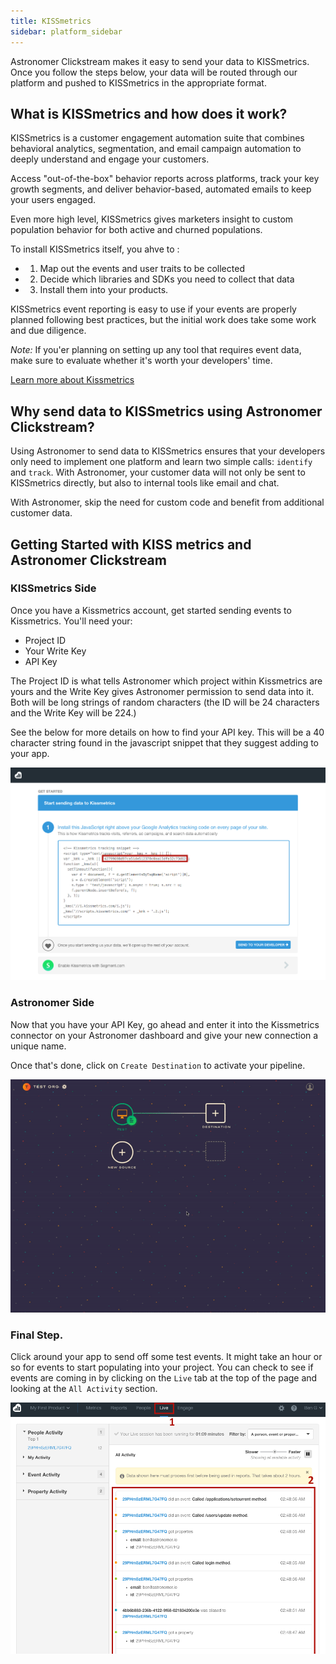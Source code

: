 ```yaml
---
title: KISSmetrics
sidebar: platform_sidebar
---
```

Astronomer Clickstream makes it easy to send your data to KISSmetrics. Once you follow the steps below, your data will be routed through our platform and pushed to KISSmetrics in the appropriate format. 

## What is KISSmetrics and how does it work?

KISSmetrics is a customer engagement automation suite that combines behavioral analytics, segmentation, and email campaign automation to deeply understand and engage your customers. 

Access "out-of-the-box" behavior reports across platforms, track your key growth segments, and deliver behavior-based, automated emails to keep your users engaged. 

Even more high level, KISSmetrics gives marketers insight to custom population behavior for both active and churned populations.

To install KISSmetrics itself, you ahve to : 

- 1. Map out the events and user traits to be collected
- 2. Decide which libraries and SDKs you need to collect that data 
- 3. Install them into your products. 

KISSmetrics event reporting is easy to use if your events are properly planned following best practices, but the initial work does take some work and due diligence. 

*Note:* If you'er planning on setting up any tool that requires event data, make sure to evaluate whether it's worth your developers' time.

[Learn more about Kissmetrics](www.kissmetrics.com)

## Why send data to KISSmetrics using Astronomer Clickstream?

Using Astronomer to send data to KISSmetrics ensures that your developers only need to implement one platform and learn two simple calls: `identify` and `track`. With Astronomer, your customer data will not only be sent to KISSmetrics directly, but also to internal tools like email and chat. 

With Astronomer, skip the need for custom code and benefit from additional customer data. 

## Getting Started with KISS metrics and Astronomer Clickstream

### KISSmetrics Side

Once you have a Kissmetrics account, get started sending events to Kissmetrics. You'll need your:

- Project ID
- Your Write Key
- API Key 

The Project ID is what tells Astronomer which project within Kissmetrics are yours and the Write Key gives Astronomer permission to send data into it. Both will be long strings of random characters (the ID will be 24 characters and the Write Key will be 224.)

See the below for more details on how to find your API key. This will be a 40 character string found in the javascript snippet that they suggest adding to your app. 

![kissmetrics1](../../../images/kissmetrics1.png)

### Astronomer Side 

Now that you have your API Key, go ahead and enter it into the Kissmetrics connector on your Astronomer dashboard and give your new connection a unique name. 

Once that's done, click on `Create Destination` to activate your pipeline.

![kissmetrics2](../../../images/kissmetrics2.gif)

### Final Step.

Click around your app to send off some test events. It might take an hour or so for events to start populating into your project. You can check to see if events are coming in by clicking on the `Live` tab at the top of the page and looking at the `All Activity` section.

![kissmetrics3](../../../images/kissmetrics3.png)

